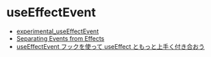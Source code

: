 # useEffectEvent

- [experimental_useEffectEvent](https://react.dev/reference/react/experimental_useEffectEvent)
- [Separating Events from Effects](https://react.dev/learn/separating-events-from-effects)
- [useEffectEvent フックを使って useEffect ともっと上手く付き合おう](https://zenn.dev/pandanoir/articles/7393ea0d58a27c)
